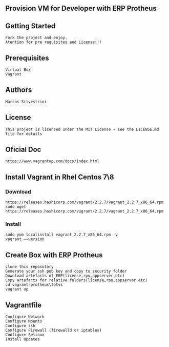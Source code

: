 ## Provision VM for Developer with ERP Protheus

## Getting Started

	Fork the project and enjoy.
	Atention for pre requisites and License!!!

## Prerequisites

	Virtual Box
	Vagrant

## Authors

	Marcos Silvestrini

## License

	This project is licensed under the MIT License - see the LICENSE.md 	file for details

## Oficial Doc

	https://www.vagrantup.com/docs/index.html

## Install Vagrant in Rhel Centos 7\8

### Download

	https://releases.hashicorp.com/vagrant/2.2.7/vagrant_2.2.7_x86_64.rpm
	sudo wget https://releases.hashicorp.com/vagrant/2.2.7/vagrant_2.2.7_x86_64.rpm

### Install 
	sudo yum localinstall vagrant_2.2.7_x86_64.rpm -y
	vagrant ––version

## Create Box with ERP Protheus
	clone this reposotory
	Generate your ssh pub key and copy to security folder
	Download artefacts of ERP(license,rpo,appserver,etc)
	Copy artefacts for relative folders(license,rpo,appserver,etc)
	cd vagrant-protheus\totvs
	vagrant up

## Vagrantfile
	Configure Network
	Configure Mounts
	Configure ssh
	Configure Firewall (firewalld or iptables)
	Configure Selinux
	Install Updates